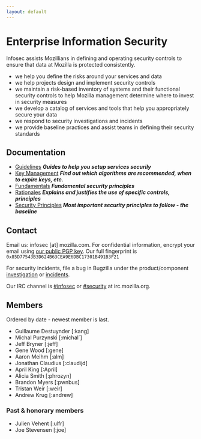 ```yaml
---
layout: default
---
```


# Enterprise Information Security
Infosec assists Mozillians in defining and operating security controls to ensure that data at Mozilla is protected consistently.

- we help you define the risks around your services and data
- we help projects design and implement security controls
- we maintain a risk-based inventory of systems and their functional security controls to help Mozilla management determine where to invest in security measures
- we develop a catalog of services and tools that help you appropriately secure your data
- we respond to security investigations and incidents
- we provide baseline practices and assist teams in defining their security standards

## Documentation

- [Guidelines](/guidelines/) ***Guides to help you setup services securily***
 - [Key Management](/guidelines/key_management/) ***Find out which algorithms are recommended, when to expire keys, etc.***
- [Fundamentals](/fundamentals/) ***Fundamental security principles***
 - [Rationales](/fundamentals/rationales) ***Explains and justifies the use of specific controls, principles***
 - [Security Principles](/fundamentals/security_principles) ***Most important security principles to follow - the baseline***

## Contact
Email us: infosec [at] mozilla.com. For confidential information, encrypt your email using [our public PGP key](https://gpg.mozilla.org/pks/lookup?op=get&search=0x85D77543B3D624B63CEA9E6DBC17301B491B3F21). Our full fingerprint is `0x85D77543B3D624B63CEA9E6DBC17301B491B3F21`

For security incidents, file a bug in Bugzilla under the product/component [investigation](https://bugzilla.mozilla.org/enter_bug.cgi?product=Enterprise%20Information%20Security&component=Investigation) or [incidents](https://bugzilla.mozilla.org/enter_bug.cgi?product=Enterprise%20Information%20Security&component=Incident).

Our IRC channel is [#infosec](irc://irc.mozilla.org/infosec) or [#security](irc://irc.mozilla.org/security) at irc.mozilla.org.

## Members
Ordered by date - newest member is last.

- Guillaume Destuynder [:kang]
- Michal Purzynski [:michal`]
- Jeff Bryner [:jeff]
- Gene Wood [:gene]
- Aaron Meihm [:alm]
- Jonathan Claudius [:claudijd]
- April King [:April]
- Alicia Smith [:phrozyn]
- Brandon Myers [:pwnbus]
- Tristan Weir [:weir]
- Andrew Krug [:andrew]

### Past & honorary members
- Julien Vehent [:ulfr]
- Joe Stevensen [:joe]
